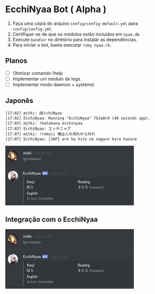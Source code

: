 # EcchiNyaa Bot ( Alpha )

1. Faça uma cópia do arquivo `config/config-default.yml` para `config/config.yml`.
2. Certifique-se de que os módulos estão incluídos em `nyaa.db`.
3. Execute `bundler` no diretório para instalar as dependências.
4. Para iniciar o bot, basta executar `ruby nyaa.rb`.

## Planos

- [ ] Otimizar comando !help
- [ ] Implementar um módulo de logs.
- [ ] Implementar modo daemon + systemd.

## Japonês

```
[17:02] mitki: @EcchiNyaa
[17:02] EcchiNyaa: Running "EcchiNyaa" 7b3a0c9 (48 seconds ago).
[17:03] mitki: !katakana ecchinyaa
[17:03] EcchiNyaa: エッチニャア
[17:07] mitki: !romaji 俺は人の流れから外れ
[17:07] EcchiNyaa: [JAP] ore ha hito no nagare kara hazure
```

![Screenshot](https://github.com/EcchiNyaa/discord-bot/blob/master/data/screenshot/screenshot%20jp.png?raw=true)

## Integração com o EcchiNyaa

![Screenshot](https://github.com/EcchiNyaa/discord-bot/blob/master/data/screenshot/screenshot%20jp.png?raw=true)
